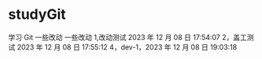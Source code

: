 # studyGit

学习 Git
一些改动
一些改动
1,改动测试 2023 年 12 月 08 日 17:54:07
2，盖工测试 2023 年 12 月 08 日 17:55:12
4，dev-1，2023 年 12 月 08 日 19:03:18
